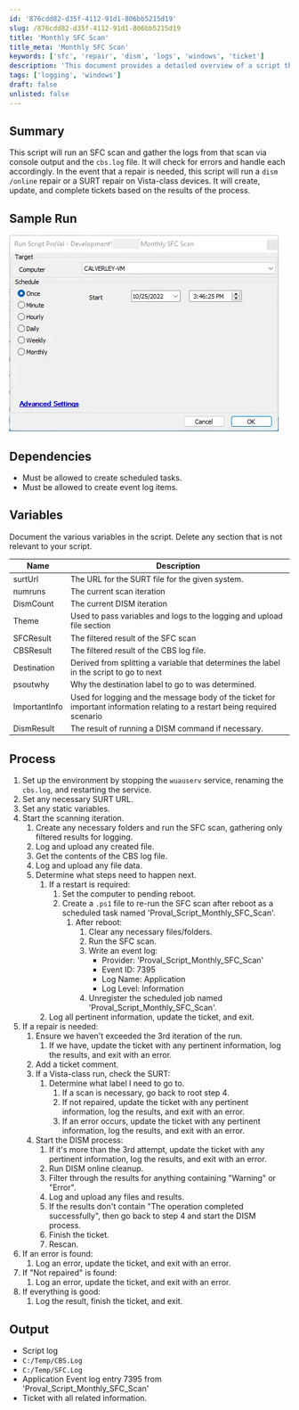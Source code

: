 ```yaml
---
id: '876cdd82-d35f-4112-91d1-806bb5215d19'
slug: /876cdd82-d35f-4112-91d1-806bb5215d19
title: 'Monthly SFC Scan'
title_meta: 'Monthly SFC Scan'
keywords: ['sfc', 'repair', 'dism', 'logs', 'windows', 'ticket']
description: 'This document provides a detailed overview of a script that performs an SFC scan on Windows systems, handles errors, and manages ticketing based on the scan results. It outlines the process of running the scan, logging results, and executing necessary repairs while maintaining communication through ticket updates.'
tags: ['logging', 'windows']
draft: false
unlisted: false
---
```


## Summary

This script will run an SFC scan and gather the logs from that scan via console output and the `cbs.log` file. It will check for errors and handle each accordingly. In the event that a repair is needed, this script will run a `dism /online` repair or a SURT repair on Vista-class devices. It will create, update, and complete tickets based on the results of the process.

## Sample Run

![Sample Run](../../../static/img/docs/876cdd82-d35f-4112-91d1-806bb5215d19/image_1.webp)

## Dependencies

- Must be allowed to create scheduled tasks.
- Must be allowed to create event log items.

## Variables

Document the various variables in the script. Delete any section that is not relevant to your script.

| Name          | Description                                                                                           |
|---------------|-------------------------------------------------------------------------------------------------------|
| surtUrl       | The URL for the SURT file for the given system.                                                     |
| numruns       | The current scan iteration                                                                            |
| DismCount     | The current DISM iteration                                                                            |
| Theme         | Used to pass variables and logs to the logging and upload file section                               |
| SFCResult     | The filtered result of the SFC scan                                                                  |
| CBSResult     | The filtered result of the CBS log file.                                                             |
| Destination   | Derived from splitting a variable that determines the label in the script to go to next              |
| psoutwhy      | Why the destination label to go to was determined.                                                  |
| ImportantInfo | Used for logging and the message body of the ticket for important information relating to a restart being required scenario |
| DismResult    | The result of running a DISM command if necessary.                                                  |

## Process

1. Set up the environment by stopping the `wuauserv` service, renaming the `cbs.log`, and restarting the service.
2. Set any necessary SURT URL.
3. Set any static variables.
4. Start the scanning iteration.
   1. Create any necessary folders and run the SFC scan, gathering only filtered results for logging.
   2. Log and upload any created file.
   3. Get the contents of the CBS log file.
   4. Log and upload any file data.
   5. Determine what steps need to happen next.
      1. If a restart is required:
         1. Set the computer to pending reboot.
         2. Create a `.ps1` file to re-run the SFC scan after reboot as a scheduled task named 'Proval_Script_Monthly_SFC_Scan'.
            1. After reboot:
               1. Clear any necessary files/folders.
               2. Run the SFC scan.
               3. Write an event log:
                  - Provider: 'Proval_Script_Monthly_SFC_Scan'
                  - Event ID: 7395
                  - Log Name: Application
                  - Log Level: Information
               4. Unregister the scheduled job named 'Proval_Script_Monthly_SFC_Scan'.
      2. Log all pertinent information, update the ticket, and exit.
5. If a repair is needed:
   1. Ensure we haven't exceeded the 3rd iteration of the run.
      1. If we have, update the ticket with any pertinent information, log the results, and exit with an error.
   2. Add a ticket comment.
   3. If a Vista-class run, check the SURT:
      1. Determine what label I need to go to.
         1. If a scan is necessary, go back to root step 4.
         2. If not repaired, update the ticket with any pertinent information, log the results, and exit with an error.
         3. If an error occurs, update the ticket with any pertinent information, log the results, and exit with an error.
   4. Start the DISM process:
      1. If it's more than the 3rd attempt, update the ticket with any pertinent information, log the results, and exit with an error.
      2. Run DISM online cleanup.
      3. Filter through the results for anything containing "Warning" or "Error".
      4. Log and upload any files and results.
      5. If the results don't contain "The operation completed successfully", then go back to step 4 and start the DISM process.
      6. Finish the ticket.
      7. Rescan.
6. If an error is found:
   1. Log an error, update the ticket, and exit with an error.
7. If "Not repaired" is found:
   1. Log an error, update the ticket, and exit with an error.
8. If everything is good:
   1. Log the result, finish the ticket, and exit.

## Output

- Script log
- `C:/Temp/CBS.Log`
- `C:/Temp/SFC.Log`
- Application Event log entry 7395 from 'Proval_Script_Monthly_SFC_Scan'
- Ticket with all related information.
